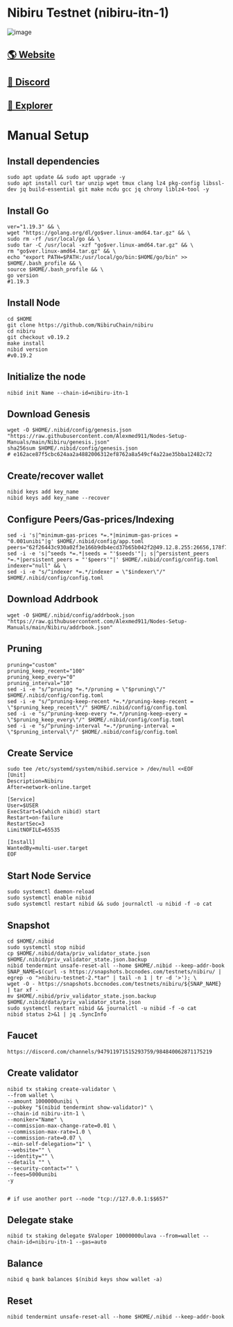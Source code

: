 # Nibiru Testnet (nibiru-itn-1)

![image](https://techcrunch.com/wp-content/uploads/2022/09/nibiru.jpg?resize=1200,587)

## <a href="https://nibiru.fi/">🌎 Website </a>
## <a href="https://discord.gg/dx7WTtuRNR">💎 Discord </a>
## <a href="https://nibiru.explorers.guru/">🚀 Explorer </a>

# Manual Setup

## Install dependencies
```
sudo apt update && sudo apt upgrade -y
sudo apt install curl tar unzip wget tmux clang lz4 pkg-config libssl-dev jq build-essential git make ncdu gcc jq chrony liblz4-tool -y
```
## Install Go
```
ver="1.19.3" && \
wget "https://golang.org/dl/go$ver.linux-amd64.tar.gz" && \
sudo rm -rf /usr/local/go && \
sudo tar -C /usr/local -xzf "go$ver.linux-amd64.tar.gz" && \
rm "go$ver.linux-amd64.tar.gz" && \
echo "export PATH=$PATH:/usr/local/go/bin:$HOME/go/bin" >> $HOME/.bash_profile && \
source $HOME/.bash_profile && \
go version    
#1.19.3
```
## Install Node

```
cd $HOME
git clone https://github.com/NibiruChain/nibiru
cd nibiru
git checkout v0.19.2
make install
nibid version         
#v0.19.2
```
## Initialize the node
```
nibid init Name --chain-id=nibiru-itn-1
```

## Download Genesis
```
wget -O $HOME/.nibid/config/genesis.json "https://raw.githubusercontent.com/Alexmed911/Nodes-Setup-Manuals/main/Nibiru/genesis.json"
sha256sum $HOME/.nibid/config/genesis.json
# e162ace87f5cbc624aa2a4882006312ef8762a8a549cf4a22ae35bba12482c72
```
## Create/recover wallet
```
nibid keys add key_name
nibid keys add key_name --recover
```

## Configure Peers/Gas-prices/Indexing
```
sed -i 's|^minimum-gas-prices *=.*|minimum-gas-prices = "0.001unibi"|g' $HOME/.nibid/config/app.toml
peers="62f26443c930a02f3e166b9db4ecd37b65b042f2@49.12.8.255:26656,178f7dd47502283f9245d24ffcc0a0acc9f661cc@135.181.145.58:26656,0fc167f54fc0d63369763b1519e79c3b400c4bb4@65.108.97.58:2486,1a32af5ac53fc3180327c0045c492140e8b8bcb6@144.91.80.171:26656,bd0117a9200937887d854b14a7ea53f7ba2c81ea@185.245.183.192:46656,76d1973e958a340f7109a3d2bda6436b68f3bc6a@173.212.214.154:46656,888f65c496c3cb5ca345d227e01996506a52f65e@185.209.223.127:39656,bef7f536be357a2d69c643128c7f1c8245b76809@65.21.91.50:26656"
sed -i -e 's|^seeds *=.*|seeds = "'$seeds'"|; s|^persistent_peers *=.*|persistent_peers = "'$peers'"|' $HOME/.nibid/config/config.toml
indexer="null" && \
sed -i -e "s/^indexer *=.*/indexer = \"$indexer\"/" $HOME/.nibid/config/config.toml
```
## Download Addrbook
```
wget -O $HOME/.nibid/config/addrbook.json "https://raw.githubusercontent.com/Alexmed911/Nodes-Setup-Manuals/main/Nibiru/addrbook.json"
```
## Pruning
```
pruning="custom"
pruning_keep_recent="100"
pruning_keep_every="0"
pruning_interval="10"
sed -i -e "s/^pruning *=.*/pruning = \"$pruning\"/" $HOME/.nibid/config/config.toml
sed -i -e "s/^pruning-keep-recent *=.*/pruning-keep-recent = \"$pruning_keep_recent\"/" $HOME/.nibid/config/config.toml
sed -i -e "s/^pruning-keep-every *=.*/pruning-keep-every = \"$pruning_keep_every\"/" $HOME/.nibid/config/config.toml
sed -i -e "s/^pruning-interval *=.*/pruning-interval = \"$pruning_interval\"/" $HOME/.nibid/config/config.toml
```
## Create Service
```
sudo tee /etc/systemd/system/nibid.service > /dev/null <<EOF
[Unit]
Description=Nibiru
After=network-online.target

[Service]
User=$USER
ExecStart=$(which nibid) start
Restart=on-failure
RestartSec=3
LimitNOFILE=65535

[Install]
WantedBy=multi-user.target
EOF
```
## Start Node Service
```
sudo systemctl daemon-reload
sudo systemctl enable nibid
sudo systemctl restart nibid && sudo journalctl -u nibid -f -o cat
```
## Snapshot
```
cd $HOME/.nibid
sudo systemctl stop nibid
cp $HOME/.nibid/data/priv_validator_state.json $HOME/.nibid/priv_validator_state.json.backup
nibid tendermint unsafe-reset-all --home $HOME/.nibid --keep-addr-book
SNAP_NAME=$(curl -s https://snapshots.bccnodes.com/testnets/nibiru/ | egrep -o ">nibiru-testnet-2.*tar" | tail -n 1 | tr -d '>'); \
wget -O - https://snapshots.bccnodes.com/testnets/nibiru/${SNAP_NAME} | tar xf -
mv $HOME/.nibid/priv_validator_state.json.backup $HOME/.nibid/data/priv_validator_state.json
sudo systemctl restart nibid && journalctl -u nibid -f -o cat
nibid status 2>&1 | jq .SyncInfo
```
## Faucet
```
https://discord.com/channels/947911971515293759/984840062871175219
```
## Create validator
```
nibid tx staking create-validator \
--from wallet \
--amount 1000000unibi \
--pubkey "$(nibid tendermint show-validator)" \
--chain-id nibiru-itn-1 \
--moniker="Name" \
--commission-max-change-rate=0.01 \
--commission-max-rate=1.0 \
--commission-rate=0.07 \
--min-self-delegation="1" \
--website="" \
--identity="" \
--details "" \
--security-contact="" \
--fees=5000unibi 
-y

  
# if use another port --node "tcp://127.0.0.1:$$657"
  ``` 
##  Delegate stake
```
nibid tx staking delegate $Valoper 10000000ulava --from=wallet --chain-id=nibiru-itn-1 --gas=auto
```
##  Balance
```
nibid q bank balances $(nibid keys show wallet -a)
```
##  Reset
```
nibid tendermint unsafe-reset-all --home $HOME/.nibid --keep-addr-book
